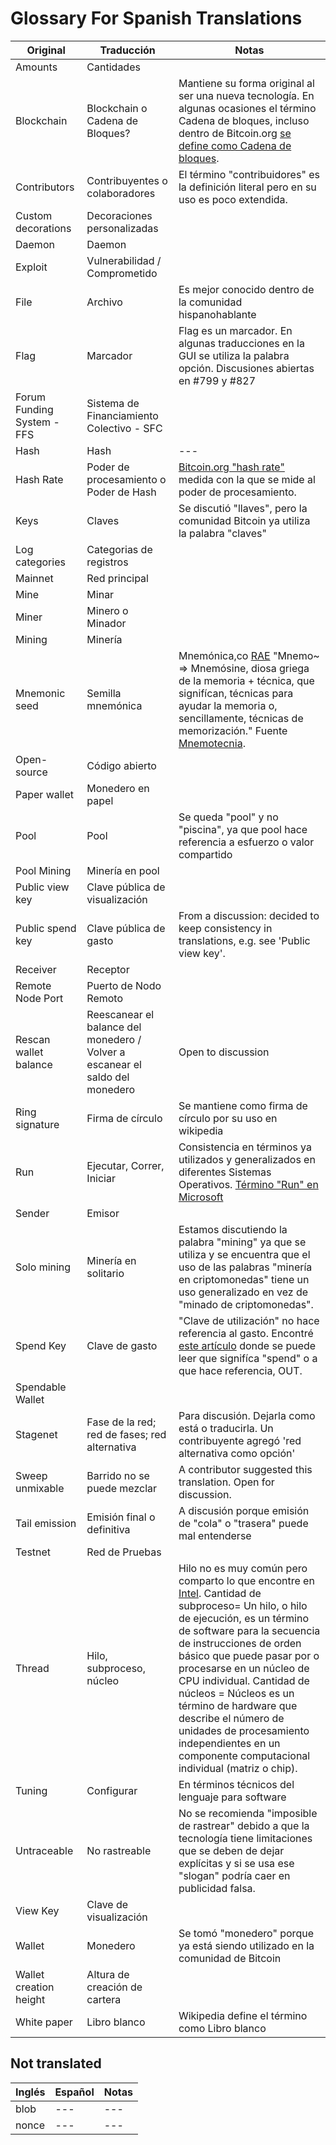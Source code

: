 ﻿# Glossary For Spanish Translations

| **Original** | **Traducción** | **Notas** |
| --- | --- | --- |
| Amounts | Cantidades | |
| Blockchain | Blockchain o Cadena de Bloques? | Mantiene su forma original al ser una nueva tecnología. En algunas ocasiones el término Cadena de bloques, incluso dentro de Bitcoin.org [se define como Cadena de bloques](https://bitcoin.org/es/vocabulario#cadena-de-bloques). |
| Contributors | Contribuyentes o colaboradores | El término "contribuidores" es la definición literal pero en su uso es poco extendida. |
| Custom decorations | Decoraciones personalizadas | |
| Daemon | Daemon |  |
| Exploit | Vulnerabilidad / Comprometido | |
| File | Archivo | Es mejor conocido dentro de la comunidad hispanohablante |
| Flag | Marcador | Flag es un marcador. En algunas traducciones en la GUI se utiliza la palabra opción. Discusiones abiertas en #799 y #827 |
| Forum Funding System - FFS | Sistema de Financiamiento Colectivo - SFC | |
| Hash | Hash | --- |
| Hash Rate | Poder de procesamiento o Poder de Hash | [Bitcoin.org "hash rate"](https://bitcoin.org/en/vocabulary#hash-rate) medida con la que se mide al poder de procesamiento. |
| Keys | Claves | Se discutió "llaves", pero la comunidad Bitcoin ya utiliza la palabra "claves" |
| Log categories | Categorias de registros | |
| Mainnet | Red principal | |
| Mine | Minar | |
| Miner | Minero o Minador| |
| Mining | Minería | |
| Mnemonic seed | Semilla mnemónica | Mnemónica,co [RAE](http://dle.rae.es/?id=PRbUjYS) "Mnemo~ ⇒ Mnemósine, diosa griega de la memoria + técnica, que signifícan, técnicas para ayudar la memoria o, sencillamente, técnicas de memorización." Fuente [Mnemotecnia](https://www.mnemotecnia.es/inicio). |
| Open-source | Código abierto | |
| Paper wallet | Monedero en papel | |
| Pool | Pool | Se queda "pool" y no "piscina", ya que pool hace referencia a esfuerzo o valor compartido |
| Pool Mining | Minería en pool | |
| Public view key | Clave pública de visualización | |
| Public spend key | Clave pública de gasto | From a discussion: decided to keep consistency in translations, e.g. see 'Public view key'. |
| Receiver | Receptor | |
| Remote Node Port | Puerto de Nodo Remoto | |
| Rescan wallet balance | Reescanear el balance del monedero / Volver a escanear el saldo del monedero | Open to discussion |
| Ring signature | Firma de círculo | Se mantiene como firma de círculo por su uso en wikipedia |
| Run | Ejecutar, Correr, Iniciar | Consistencia en términos ya utilizados y generalizados en diferentes Sistemas Operativos. [Término "Run" en Microsoft](https://www.microsoft.com/en-us/language/Search?&searchTerm=run&langID=Spanish&Source=true&productid=All) |
| Sender | Emisor | |
| Solo mining | Minería en solitario | Estamos discutiendo la palabra "mining" ya que se utiliza y se encuentra que el uso de las palabras "minería en criptomonedas" tiene un uso generalizado en vez de "minado de criptomonedas". |
| Spend Key | Clave de gasto | "Clave de utilización" no hace referencia al gasto. Encontré [este artículo](https://openonelabs.com/wtf-are-these-monero-keys/) donde se puede leer que signifíca "spend" o a que hace referencia, OUT. |
| Spendable Wallet | | |
| Stagenet | Fase de la red; red de fases; red alternativa | Para discusión. Dejarla como está o traducirla. Un contribuyente agregó 'red alternativa como opción' |
| Sweep unmixable | Barrido no se puede mezclar | A contributor suggested this translation. Open for discussion. |
| Tail emission | Emisión final o definitiva | A discusión porque emisión de "cola" o "trasera" puede mal entenderse |
| Testnet | Red de Pruebas | |
| Thread | Hilo, subproceso, núcleo | Hilo no es muy común pero comparto lo que encontre en [Intel](https://ark.intel.com/es/products/72164/Intel-Core-i5-3230M-Processor-3M-Cache-up-to-3_20-GHz-rPGA). Cantidad de subproceso= Un hilo, o hilo de ejecución, es un término de software para la secuencia de instrucciones de orden básico que puede pasar por o procesarse en un núcleo de CPU individual. Cantidad de núcleos = Núcleos es un término de hardware que describe el número de unidades de procesamiento independientes en un componente computacional individual (matriz o chip). |
| Tuning | Configurar | En términos técnicos del lenguaje para software |
| Untraceable | No rastreable | No se recomienda "imposible de rastrear" debido a que la tecnología tiene limitaciones que se deben de dejar explícitas y si se usa ese "slogan" podría caer en publicidad falsa. |
| View Key | Clave de visualización | |
| Wallet | Monedero | Se tomó "monedero" porque ya está siendo utilizado en la comunidad de Bitcoin |
| Wallet creation height | Altura de creación de cartera | |
| White paper | Libro blanco | Wikipedia define el término como Libro blanco |


## Not translated

| **Inglés** | **Español** | **Notas** |
| --- | --- | --- |
| blob | --- | --- |
| nonce | --- | --- |
